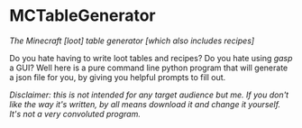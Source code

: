 # MCTableGenerator

*The Minecraft [loot] table generator [which also includes recipes]*

Do you hate having to write loot tables and recipes? Do you hate using *gasp* a GUI? Well here is a pure command line python program that will generate a json file for you, by giving you helpful prompts to fill out.

*Disclaimer: this is not intended for any target audience but me. If you don't like the way it's written, by all means download it and change it yourself. It's not a very convoluted program.*